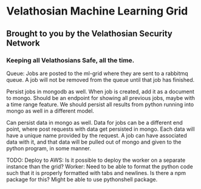 # Velathosian Machine Learning Grid
## Brought to you by the Velathosian Security Network
### Keeping all Velathosians Safe, all the time.

Queue:
Jobs are posted to the ml-grid where they are sent to a rabbitmq queue. A job will not be removed from the queue until that job has finished.

Persist jobs in mongodb as well. When job is created, add it as a document to mongo.
Should be an endpoint for showing all previous jobs, maybe with a time range feature. We should persist all results from python running into mongo as well in a different model.

Can persist data in mongo as well. Data for jobs can be a different end point, where post requests with data get persisted in mongo. Each data will have a unique name provided by the request. A job can have associated data with it, and that data will be pulled out of mongo and given to the python program, in some manner.


TODO:
Deploy to AWS:
    Is it possible to deploy the worker on a separate instance than the grid?
Worker:
    Need to be able to format the python code such that it is properly formatted with tabs and newlines. Is there a npm package for this?
    Might be able to use pythonshell package.